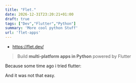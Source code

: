 ```yaml
---
title: "Flet."
date: 2026-12-31T23:20:21+01:00
draft: true
tags: ["Dev","Flutter","Python"]
summary: 'More cool python Stuff'
url: 'flet-apps'
---
```


* https://flet.dev/

> Build **multi-platform apps in Python** powered by Flutter

Because some time ago i tried flutter:

And it was not that easy.